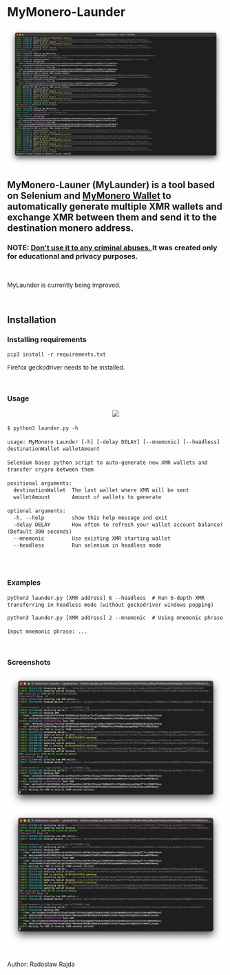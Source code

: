 # MyMonero-Launder

![MyLaunder screenshot](screenshot.png)


## MyMonero-Launer (MyLaunder) is a tool based on Selenium and [MyMonero Wallet](https://wallet.mymonero.com/) to automatically generate multiple XMR wallets and exchange XMR between them and send it to the destination monero address.
### NOTE: <ins> Don't use it to any criminal abuses. </ins> It was created only for **educational** and **privacy** purposes.

<br>

MyLaunder is currently being improved.

<br>

## Installation

### Installing requirements
```
pip3 install -r requirements.txt
```

Firefox geckodriver needs to be installed.

<br>

### Usage

<p align='center'><img src='working.gif'></p>

```
$ python3 launder.py -h

usage: MyMonero Launder [-h] [-delay DELAY] [--mnemonic] [--headless] destinationWallet walletAmount

Selenium bases python script to auto-generate new XMR wallets and transfer crypro between them

positional arguments:
  destinationWallet  The last wallet where XMR will be sent
  walletAmount       Amount of wallets to generate

optional arguments:
  -h, --help         show this help message and exit
  -delay DELAY       How often to refresh your wallet account balance? (Default 300 seconds)
  --mnemonic         Use existing XMR starting wallet
  --headless         Run selenium in headless mode


```

<br>

### Examples
```
python3 launder.py [XMR address] 6 --headless  # Run 6-depth XMR transferring in headless mode (without geckodriver windows popping)
```
```
python3 launder.py [XMR address] 2 --mnemonic  # Using mnemonic phrase

Input mnemonic phrase: ...
```

<br>

### Screenshots

![MyLaunder screenshot2](screenshot2.png)
![MyLaunder screenshot3](screenshot3.png)

<br>
Author: Radoslaw Rajda
